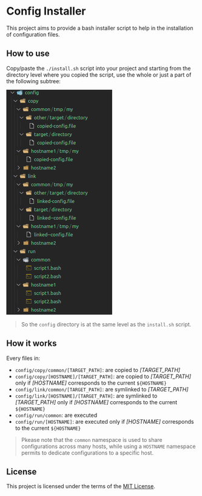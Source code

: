 # Config Installer

This project aims to provide a bash installer script to help in the installation of configuration files.

## How to use

Copy/paste the `./install.sh` script into your project and starting from the directory level where you copied the script, use the whole or just a part of the following subtree:

![Configuration Directory Tree](/images/config-tree.png)

> So the `config` directory is at the same level as the `install.sh` script.

## How it works

Every files in:

* `config/copy/common/[TARGET_PATH]`: are copied to *[TARGET_PATH]*
* `config/copy/[HOSTNAME]/[TARGET_PATH]`: are copied to *[TARGET_PATH]* only if *[HOSTNAME]* corresponds to the current `${HOSTNAME}`
* `config/link/common/[TARGET_PATH]`: are symlinked to *[TARGET_PATH]*
* `config/link/[HOSTNAME]/[TARGET_PATH]`: are symlinked to *[TARGET_PATH]* only if *[HOSTNAME]* corresponds to the current `${HOSTNAME}`
* `config/run/common`: are executed
* `config/run/[HOSTNAME]`: are executed only if *[HOSTNAME]* corresponds to the current `${HOSTNAME}`

> Pkease note that the `common` namespace is used to share configurations across many hosts, while using a `HOSTNAME` namespace permits to dedicate configurations to a specific host.

## License
This project is licensed under the terms of the [MIT License](/LICENSE).
